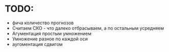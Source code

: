 # TODO:

- фича количество прогнозов
- Считаем СКО - что далеко отбрасываем, а по остальным усредняем
- Агументация простым умножением
- Умножение разное по каждой оси
- аугоментация сдвигом
